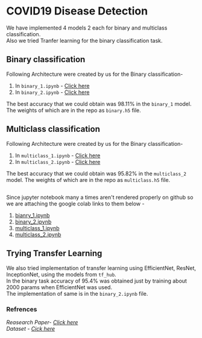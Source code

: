 # COVID19 Disease Detection

We have implemented 4 models 2 each for binary and multiclass classification.<br>
Also we tried Tranfer learning for the binary classification task.

## Binary classification
Following Architecture were created by us for the Binary classification-<br>
1. In `binary_1.ipynb` - [Click here](https://user-images.githubusercontent.com/81357954/125945667-ff9b939a-fb3f-4032-8ee0-faa25e7548bb.png)<br>
2. In `binary_2.ipynb`  - [Click here](https://user-images.githubusercontent.com/81357954/125946017-61a8728b-f46e-4769-8da8-763b8c937961.png)<br>

The best accuracy that we could obtain was 98.11% in the `binary_1` model. The weights of which are in the repo as `binary.h5` file.<br>

## Multiclass classification

Following Architecture were created by us for the Binary classification-<br>
1. In `multiclass_1.ipynb` - [Click here](https://user-images.githubusercontent.com/81357954/125947318-5c946588-d9da-48e7-a106-e8704fffb99b.png)
2. In `multiclass_2.ipynb` - [Click here](https://user-images.githubusercontent.com/81357954/125947538-fb1a7ad1-5c00-464c-8acd-0c6021617d56.png)

The best accuracy that we could obtain was 95.82% in the `multiclass_2` model. The weights of which are in the repo as `multiclass.h5` file.<br>
##
Since jupyter notebook many a times aren't rendered properly on github so we are attaching the google colab links to them below -
1. [bianry_1.ipynb](https://colab.research.google.com/drive/1ZczFhORUnW1y2FcTntaODc0GrSbsCq3r?usp=sharing)
2. [binary_2.ipynb](https://colab.research.google.com/drive/1qqNB35bpnZs9jCXbxSOgdGIZfi9gSfkB)
3. [multiclass_1.ipynb](https://colab.research.google.com/drive/1n36uJWh0IvZoJPVXA3vIJ8AKcvfAB8q0?authuser=1#scrollTo=KxI7GfofyjoC )
4. [multiclass_2.ipynb](https://colab.research.google.com/drive/1cBvDX9JUs7rLK6RqvZO0Q8LRjKT7mJwU)

## Trying Transfer Learning

We also tried implementation of transfer learning using EfficientNet, ResNet, InceptionNet, using the models from `tf_hub`.<br>
In the binary task accuracy of 95.4% was obtained just by training about 2000 params when EfficientNet was used.<br>
The implementation of same is in the `binary_2.ipynb` file.

### Refrences
*Reasearch Paper- [Click here]( https://journals.physiology.org/doi/pdf/10.1152/physiolgenomics.00084.2020)<br>
Dataset - [Cick here](https://www.kaggle.com/tawsifurrahman/covid19-radiography-database)*
